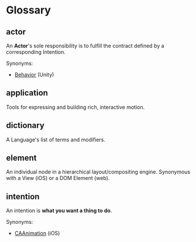 # Glossary

## actor

An **Actor**'s sole responsibility is to fulfill the contract defined by a corresponding Intention.

Synonyms:

- [Behavior](http://docs.unity3d.com/ScriptReference/Behaviour.html) (Unity)

## application

Tools for expressing and building rich, interactive motion.

## dictionary

A Language's list of terms and modifiers.

## element

An individual node in a hierarchical layout/compositing engine. Synonymous with a View (iOS) or a DOM Element (web).

## intention

An intention is **what you want a thing to do**.

Synonyms:

- [CAAnimation](https://developer.apple.com/library/ios/documentation/GraphicsImaging/Reference/CAAnimation_class/) (iOS)



